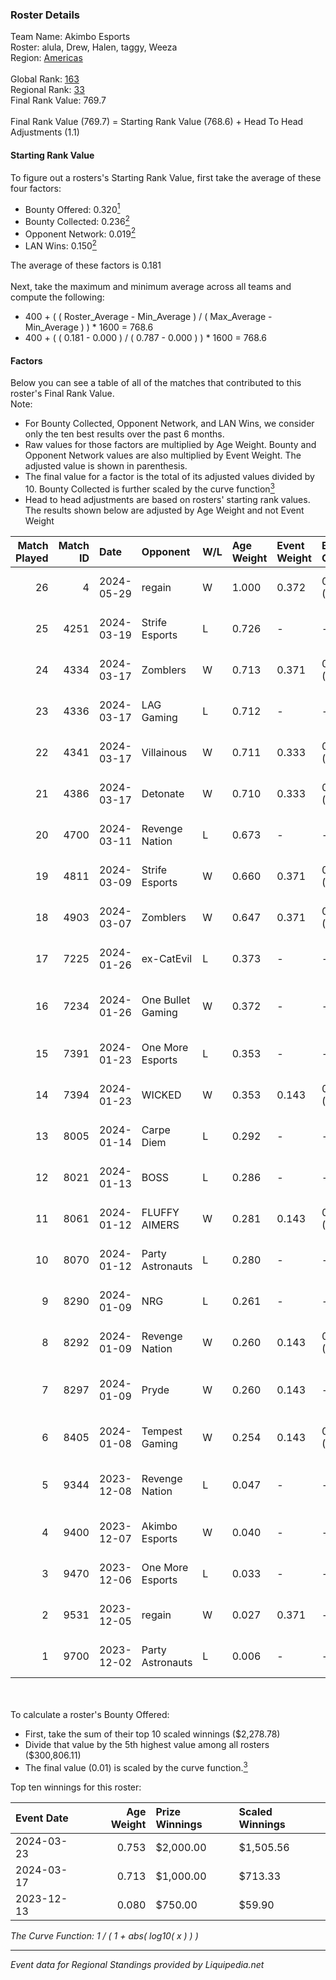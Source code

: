 ### Roster Details<br />
Team Name: Akimbo Esports<br />
Roster: alula, Drew, Halen, taggy, Weeza<br />
Region: [Americas]( ../standings_americas.md)<br />
<br />
Global Rank: [163](../standings_global.md)<br />
Regional Rank: [33]( ../standings_americas.md)<br />
Final Rank Value:  769.7<br />
<br />
Final Rank Value (769.7) = Starting Rank Value (768.6) + Head To Head Adjustments (1.1)<br />

#### Starting Rank Value<br />
To figure out a rosters's Starting Rank Value, first take the average of these four factors:<br />
- Bounty Offered: 0.320[<sup>1</sup>](#table2)
- Bounty Collected: 0.236[<sup>2</sup>](#table1)
- Opponent Network: 0.019[<sup>2</sup>](#table1)
- LAN Wins: 0.150[<sup>2</sup>](#table1)

The average of these factors is 0.181<br />
<br />
Next, take the maximum and minimum average across all teams and compute the following:<br />
- 400 + ( ( Roster_Average - Min_Average ) / ( Max_Average - Min_Average ) ) * 1600 = 768.6
- 400 + ( ( 0.181 - 0.000 ) / ( 0.787 - 0.000 ) ) * 1600 = 768.6


#### Factors<br />
Below you can see a table of all of the matches that contributed to this roster's Final Rank Value.<br />
Note:<br />

- For Bounty Collected, Opponent Network, and LAN Wins, we consider only the ten best results over the past 6 months.
- Raw values for those factors are multiplied by Age Weight. Bounty and Opponent Network values are also multiplied by Event Weight. The adjusted value is shown in parenthesis.
- The final value for a factor is the total of its adjusted values divided by 10. Bounty Collected is further scaled by the curve function[<sup>3</sup>](#curveFunction)
- Head to head adjustments are based on rosters' starting rank values. The results shown below are adjusted by Age Weight and not Event Weight
<span id="table1"></span><br />


| Match Played | Match ID | Date       | Opponent          | W/L | Age Weight | Event Weight | Bounty Collected | Opponent Network | LAN Wins  | H2H Adj. | Roster                                       |
| -: | -: | :- | :- | :- | :- | :- | :- | :- | :- | -: | :- |
|           26 |        4 | 2024-05-29 | regain            | W   | 1.000      | 0.372        | 0.000 (0.000)    | 0.108 (0.040)    | 0 (0.000) |    10.03 | alula, Drew, Halen, taggy, Weeza             |
|           25 |     4251 | 2024-03-19 | Strife Esports    | L   | 0.726      | -            | -                | -                | -         |   -13.00 | alula, Drew, Ethex, taggy, Weeza             |
|           24 |     4334 | 2024-03-17 | Zomblers          | W   | 0.713      | 0.371        | 0.003 (0.001)    | 0.108 (0.029)    | 0 (0.000) |     7.93 | CAJUN, caustic, K4mr0, Marro, sam            |
|           23 |     4336 | 2024-03-17 | LAG Gaming        | L   | 0.712      | -            | -                | -                | -         |    -6.77 | alula, Drew, Ethex, taggy, Weeza             |
|           22 |     4341 | 2024-03-17 | Villainous        | W   | 0.711      | 0.333        | 0.000 (0.000)    | 0.093 (0.022)    | 1 (0.711) |     7.54 | Beast, Cyrix, dopplahs, TyRa, Zamgaa         |
|           21 |     4386 | 2024-03-17 | Detonate          | W   | 0.710      | 0.333        | 0.001 (0.000)    | 0.013 (0.003)    | 1 (0.710) |     7.25 | Enzo, FuuuZion, GibbyATL, Ravenzs, Tr1ck     |
|           20 |     4700 | 2024-03-11 | Revenge Nation    | L   | 0.673      | -            | -                | -                | -         |   -11.99 | alula, Drew, Ethex, taggy, Weeza             |
|           19 |     4811 | 2024-03-09 | Strife Esports    | W   | 0.660      | 0.371        | 0.011 (0.003)    | 0.204 (0.050)    | 0 (0.000) |     8.45 | alula, Drew, Ethex, taggy, Weeza             |
|           18 |     4903 | 2024-03-07 | Zomblers          | W   | 0.647      | 0.371        | 0.003 (0.001)    | 0.108 (0.026)    | 0 (0.000) |     6.91 | CAJUN, caustic, K4mr0, Marro, sam            |
|           17 |     7225 | 2024-01-26 | ex-CatEvil        | L   | 0.373      | -            | -                | -                | -         |    -8.23 | Antuanette, BabyRage, SJR, Slayerhz, zockie  |
|           16 |     7234 | 2024-01-26 | One Bullet Gaming | W   | 0.372      | -            | -                | -                | 0 (0.000) |     1.37 | fream4son, Orii, Seraph, TachoCV, zackfoster |
|           15 |     7391 | 2024-01-23 | One More Esports  | L   | 0.353      | -            | -                | -                | -         |    -5.75 | alula, Drew, Ethex, legacy, Weeza            |
|           14 |     7394 | 2024-01-23 | WICKED            | W   | 0.353      | 0.143        | 0.009 (0.000)    | 0.129 (0.007)    | 0 (0.000) |     4.84 | Andrew, Austin, Loagurt, mason, zeep         |
|           13 |     8005 | 2024-01-14 | Carpe Diem        | L   | 0.292      | -            | -                | -                | -         |    -6.23 | alula, Drew, Ethex, legacy, Weeza            |
|           12 |     8021 | 2024-01-13 | BOSS              | L   | 0.286      | -            | -                | -                | -         |    -3.47 | alula, Drew, Ethex, legacy, Weeza            |
|           11 |     8061 | 2024-01-12 | FLUFFY AIMERS     | W   | 0.281      | 0.143        | 0.001 (0.000)    | -                | 0 (0.000) |     2.73 | alula, Drew, Ethex, legacy, Weeza            |
|           10 |     8070 | 2024-01-12 | Party Astronauts  | L   | 0.280      | -            | -                | -                | -         |    -2.44 | alula, Drew, Ethex, legacy, Weeza            |
|            9 |     8290 | 2024-01-09 | NRG               | L   | 0.261      | -            | -                | -                | -         |    -3.41 | Brehze, daps, FaNg, HexT, oSee               |
|            8 |     8292 | 2024-01-09 | Revenge Nation    | W   | 0.260      | 0.143        | 0.019 (0.001)    | 0.186 (0.007)    | 0 (0.000) |     3.58 | alula, Drew, Ethex, legacy, Weeza            |
|            7 |     8297 | 2024-01-09 | Pryde             | W   | 0.260      | 0.143        | -                | 0.043 (0.002)    | -         |     1.37 | Freaky, FRIZZY, Redman, SweatyMcRib, TeMPeR  |
|            6 |     8405 | 2024-01-08 | Tempest Gaming    | W   | 0.254      | 0.143        | 0.000 (0.000)    | -                | -         |     1.44 | alula, Drew, Ethex, legacy, Weeza            |
|            5 |     9344 | 2023-12-08 | Revenge Nation    | L   | 0.047      | -            | -                | -                | -         |    -0.83 | HorizoN, NIGHT666LADE, Rulik, S0ph3R, TABEN  |
|            4 |     9400 | 2023-12-07 | Akimbo Esports    | W   | 0.040      | -            | -                | -                | -         |     0.21 | flixxy, Florence, Keiti, niise, Noxio        |
|            3 |     9470 | 2023-12-06 | One More Esports  | L   | 0.033      | -            | -                | -                | -         |    -0.55 | cbass, Grave, jchancE, serv0, z0mb1e         |
|            2 |     9531 | 2023-12-05 | regain            | W   | 0.027      | 0.371        | -                | 0.108 (0.001)    | -         |     0.25 | alula, Drew, Ethex, legacy, Weeza            |
|            1 |     9700 | 2023-12-02 | Party Astronauts  | L   | 0.006      | -            | -                | -                | -         |    -0.13 | alula, Drew, Ethex, legacy, Weeza            |

<br />
<span id="table2"></span><br />
To calculate a roster's Bounty Offered:<br />

- First, take the sum of their top 10 scaled winnings ($2,278.78)
- Divide that value by the 5th highest value among all rosters ($300,806.11)
- The final value (0.01) is scaled by the curve function.[<sup>3</sup>](#curveFunction)

Top ten winnings for this roster:<br />

| Event Date | Age Weight | Prize Winnings | Scaled Winnings |
| :- | -: | :- | :- |
| 2024-03-23 |      0.753 | $2,000.00      | $1,505.56       |
| 2024-03-17 |      0.713 | $1,000.00      | $713.33         |
| 2023-12-13 |      0.080 | $750.00        | $59.90          |


<span id="curveFunction"></span>_The Curve Function: 1 / ( 1 + abs( log10( x ) ) )_<br />

---
_Event data for Regional Standings provided by Liquipedia.net_<br />
